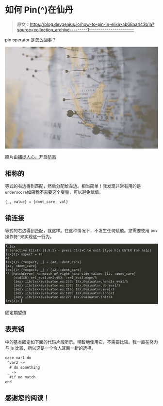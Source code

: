 # 如何 Pin(^)在仙丹

> 原文：<https://blog.devgenius.io/how-to-pin-in-elixir-ab68aa443b1a?source=collection_archive---------1----------------------->

pin operator 是怎么回事？

![](img/8f8432dc458992adaecf9d84d2f69f58.png)

照片由[捕捉人心。](https://unsplash.com/@dead____artist?utm_source=medium&utm_medium=referral)开启[防溅](https://unsplash.com?utm_source=medium&utm_medium=referral)

## 相称的

等式的右边得到匹配，然后分配给左边。相当简单！我发现非常有用的是`underscore`如果我不需要这个变量，可以避免赋值。

```
{_, value} = {dont_care, val}
```

## 销连接

等式的右边得到匹配，就这样。在这种情况下，不发生任何赋值。您需要使用 pin 操作符`^`来实现这一行为。

![](img/720f556c332e01e3b595167cd8ba496b.png)

固定期望值

## 表壳销

中的基本固定如下面的代码片段所示。明智地使用它，不需要比较。我一直在努力与 js 比较，所以这是一个令人耳目一新的选择。

```
case var1 do
 ^var2 -> 
  # do something
 _ -> 
  #if no match
end
```

## 感谢您的阅读！